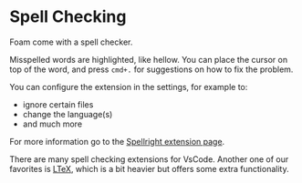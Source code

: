 # Spell Checking

Foam come with a spell checker.

Misspelled words are highlighted, like hellow.
You can place the cursor on top of the word, and press `cmd+.` for suggestions on how to fix the problem.

You can configure the extension in the settings, for example to:
- ignore certain files
- change the language(s)
- and much more

For more information go to the [Spellright extension page](https://marketplace.visualstudio.com/items?itemName=ban.spellright).

There are many spell checking extensions for VsCode.
Another one of our favorites is [LTeX](https://marketplace.visualstudio.com/items?itemName=valentjn.vscode-ltex&ssr=false#overview), which is a bit heavier but offers some extra functionality.
